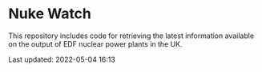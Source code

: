 # Nuke Watch

This repository includes code for retrieving the latest information available on the output of EDF nuclear power plants in the UK.

Last updated: 2022-05-04 16:13